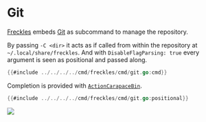 # Git

[Freckles] embeds [Git] as subcommand to manage the repository.

By passing `-C <dir>` it acts as if called from within the repository at `~/.local/share/freckles`.
And with `DisableFlagParsing: true` every argument is seen as positional and passed along.


```go
{{#include ../../../../cmd/freckles/cmd/git.go:cmd}}
```

Completion is provided with [`ActionCarapaceBin`].

```go
{{#include ../../../../cmd/freckles/cmd/git.go:positional}}
```

![](./git/git.cast)

[`ActionCarapaceBin`]:https://pkg.go.dev/github.com/carapace-sh/carapace-bridge/pkg/actions/bridge#ActionCarapaceBin
[Freckles]:https://github.com/rsteube/freckles
[Git]:https://git-scm.com/
